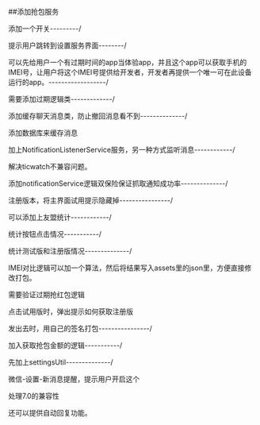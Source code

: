 ##添加抢包服务

添加一个开关---------/

提示用户跳转到设置服务界面--------/

可以先给用户一个有过期时间的app当体验app，并且这个app可以获取手机的IMEI号，让用户将这个IMEI号提供给开发者，开发者再提供一个唯一可在此设备运行的app。------------------/


需要添加过期逻辑类-------------/

添加缓存聊天消息类，防止撤回消息看不到--------------/

添加数据库来缓存消息

加上NotificationListenerService服务，另一种方式监听消息------------/

解决ticwatch不兼容问题。

添加notificationService逻辑双保险保证抓取通知成功率--------------/

注册版本，将主界面试用提示隐藏掉----------------/


可以添加上友盟统计------------/

统计按钮点击情况-----------/

统计测试版和注册版情况--------------/


IMEI对比逻辑可以加一个算法，然后将结果写入assets里的json里，方便直接修改打包。


需要验证过期抢红包逻辑


点击试用版时，弹出提示如何获取注册版


发出去时，用自己的签名打包----------------/


加入获取抢包金额的逻辑-----------/

先加上settingsUtil--------------/


微信-设置-新消息提醒，提示用户开启这个

处理7.0的兼容性


还可以提供自动回复功能。